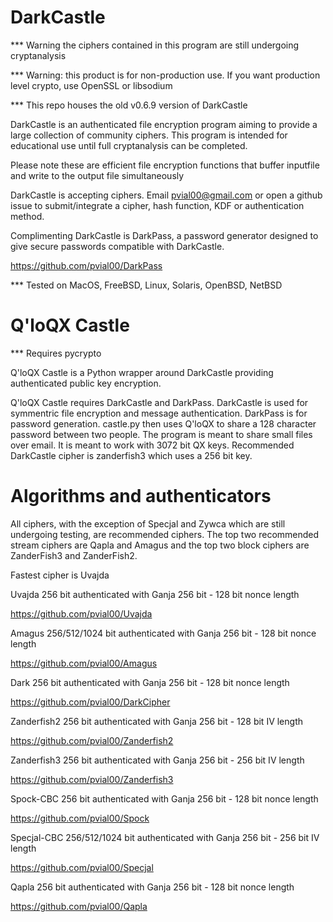 # DarkCastle

*** Warning the ciphers contained in this program are still undergoing cryptanalysis

*** Warning: this product is for non-production use.  If you want production level crypto, use OpenSSL or libsodium

*** This repo houses the old v0.6.9 version of DarkCastle

DarkCastle is an authenticated file encryption program aiming to provide a large collection of community ciphers.  This program is intended for educational use until full cryptanalysis can be completed.

Please note these are efficient file encryption functions that buffer inputfile and write to the output file simultaneously

DarkCastle is accepting ciphers.  Email pvial00@gmail.com or open a github issue to submit/integrate a cipher, hash function, KDF or authentication method.

Complimenting DarkCastle is DarkPass, a password generator designed to give secure passwords compatible with DarkCastle.

https://github.com/pvial00/DarkPass

*** Tested on MacOS, FreeBSD, Linux, Solaris, OpenBSD, NetBSD

# Q'loQX Castle

*** Requires pycrypto

Q'loQX Castle is a Python wrapper around DarkCastle providing authenticated public key encryption.

Q'loQX Castle requires DarkCastle and DarkPass.  DarkCastle is used for symmentric file encryption and message authentication.  DarkPass is for password generation.  castle.py then uses Q'loQX to share a 128 character password between two people.  The program is meant to share small files over email.  It is meant to work with 3072 bit QX keys.  Recommended DarkCastle cipher is zanderfish3 which uses a 256 bit key.



# Algorithms and authenticators

All ciphers, with the exception of Specjal and Zywca which are still undergoing testing, are recommended ciphers.  The top two recommended stream ciphers are Qapla and Amagus and the top two block ciphers are ZanderFish3 and ZanderFish2.

Fastest cipher is Uvajda

Uvajda 256 bit authenticated with Ganja 256 bit - 128 bit nonce length

https://github.com/pvial00/Uvajda

Amagus 256/512/1024 bit authenticated with Ganja 256 bit - 128 bit nonce length

https://github.com/pvial00/Amagus

Dark 256 bit authenticated with Ganja 256 bit - 128 bit nonce length

https://github.com/pvial00/DarkCipher

Zanderfish2 256 bit authenticated with Ganja 256 bit - 128 bit IV length

https://github.com/pvial00/Zanderfish2

Zanderfish3 256 bit authenticated with Ganja 256 bit - 256 bit IV length

https://github.com/pvial00/Zanderfish3

Spock-CBC 256 bit authenticated with Ganja 256 bit - 128 bit nonce length

https://github.com/pvial00/Spock

Specjal-CBC 256/512/1024 bit authenticated with Ganja 256 bit - 256 bit IV length

https://github.com/pvial00/Specjal

Qapla 256 bit authenticated with Ganja 256 bit - 128 bit nonce length

https://github.com/pvial00/Qapla
